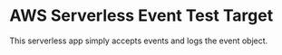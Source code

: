 # AWS Serverless Event Test Target

This serverless app simply accepts events and logs the event object.